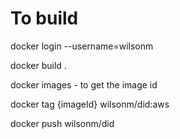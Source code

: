 # To build
docker login --username=wilsonm

docker build .

docker images - to get the image id

docker tag {imageId} wilsonm/did:aws

docker push wilsonm/did
